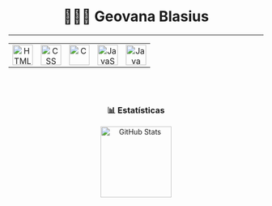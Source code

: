 <h1 align="center">👩🏻‍💻 Geovana Blasius</h1>

---

<table align="center">
  <tr>
    <td align="center" width="10px">
      <img src="https://cdn.jsdelivr.net/gh/devicons/devicon/icons/html5/html5-original.svg" width="40px" title="HTML"/>
    </td>
    <td align="center" width="10px">
      <img src="https://cdn.jsdelivr.net/gh/devicons/devicon/icons/css3/css3-original.svg" width="40px" title="CSS"/>
    </td>
    <td align="center" width="10px">
      <img src="https://cdn.jsdelivr.net/gh/devicons/devicon/icons/c/c-original.svg" width="40px" title="C"/>
    </td>
    <td align="center" width="10px">
      <img src="https://cdn.jsdelivr.net/gh/devicons/devicon/icons/javascript/javascript-original.svg" width="40px" title="JavaScript"/>
    </td>
    <td align="center" width="10px">
      <img src="https://cdn.jsdelivr.net/gh/devicons/devicon/icons/java/java-original.svg" width="40px" title="Java"/>
    </td>
  </tr>
</table>

<br><br>

<div align="center">

### 📊 Estatísticas

<img 
    alt="GitHub Stats" 
    height="140" 
    src="https://github-readme-stats.vercel.app/api/top-langs/?username=GeovanaBlasius&theme=tokyonight&layout=compact&custom_title=Tecnologias&langs_count=9" 
/>

</div>
